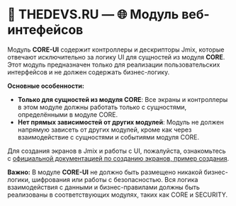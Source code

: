 # 🧩 THEDEVS.RU —  🌐 Модуль веб-интефейсов

Модуль **CORE-UI** содержит контроллеры и дескрипторы Jmix, которые отвечают исключительно за логику UI для сущностей из модуля **CORE**. Этот модуль предназначен только для реализации пользовательских интерфейсов и не должен содержать бизнес-логику.

**Основные особенности:**
- **Только для сущностей из модуля CORE**: Все экраны и контроллеры в этом модуле должны работать только с сущностями, определёнными в модуле CORE.
- **Нет прямых зависимостей от других модулей**: Модуль не должен напрямую зависеть от других модулей, кроме как через взаимодействие с сущностями и событиями модуля CORE.

Для создания экранов в Jmix и работы с UI, пожалуйста, ознакомьтесь с [официальной документацией по созданию экранов, пример создания](https://docs.jmix.ru/jmix/tutorial/ui-from-scratch.html).

**Важно:** В модуле **CORE-UI** не должно быть размещено никакой бизнес-логики, шифрования или работы с безопасностью. Вся логика взаимодействия с данными и бизнес-правилами должны быть реализованы в соответствующих модулях, таких как CORE и SECURITY.
